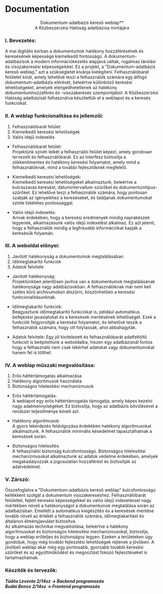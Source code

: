 # Documentation

<p align="center">
    Dokumentum-adatbázis kereső weblap** <br />
    A Közbeszerzési Hatóság adatbázisa mintájára
</p>

### I. Bevezetés:

A mai digitális korban a dokumentumok hatékony hozzáférésének és keresésének képessége kiemelkedő fontosságú. A dokumentum-adatbázisok a modern információkezelés alapjává váltak, rugalmas tárolási és visszakeresési képességeikkel. Ez a projekt, a "Dokumentum-adatbázis kereső weblap," azt a szükségletet kívánja kielégíteni. Felhasználóbarát felületet kínál, amely lehetővé teszi a felhasználók számára egy átfogó dokumentum-adatbázis elérését, beleértve különböző keresési lehetőségeket, amelyek elengedhetetlenek az hatékony dokumentumhozzáférés és -visszakeresés szempontjából. A Közbeszerzési Hatóság adatbázisát felhasználva készítettük el a weblapot és a keresés funkciókat.

### II. A weblap funkcionalitása és jellemzői:

1. Felhasználóbarát felület
2. Kiemelkedő keresési lehetőségek
3. Valós idejű indexelés

- Felhasználóbarát felület:<br />
  Projektünk szívét-lelkét a felhasználói felület képezi, amely gondosan tervezett és felhasználóbarát. Ez az interfész biztosítja a zökkenőmentes és hatékony keresési folyamatot, amely mind a felhasználóknak, mind a további fejlesztőknek megfelelő.

- Kiemelkedő keresési lehetőségek:<br />
  Kiemelkedő keresési lehetőségeket alkalmaztunk, beleértve a kulcsszavas keresést, dátumintervallum-szűrőket és dokumentumtípus-szűrőket. Ez lehetővé teszi a felhasználók számára, hogy pontosan szabják az igényeikhez a kereséseket, és találjanak dokumentumokat szinte tökéletes pontossággal.

- Valós idejű indexelés: <br />
  Annak érdekében, hogy a keresési eredmények mindig naprakészek legyenek, alkalmazásunk valós idejű indexelést alkalmaz. Ez azt jelenti, hogy a felhasználók mindig a legfrissebb információkat kapják a keresésük folyamán.

### III. A weboldal előnyei:

1. Javított hatékonyság a dokumentumok megtalálásában
2. Időmegtakarító funkciók
3. Adatok felvitele

- Javított hatékonyság:<br />
  Projektünkben jelentősen javítva van a dokumentumok megtalálásának hatékonysága nagy adatbázisokban. A felhasználóknak már nem kell széles körű archívumokon átszűrni, köszönhetően a keresési funkcionalitásunknak.

- Időmegtakarító funkciók:<br />
  Beágyaztunk időmegtakarító funkciókat is, például automatikus befejezési javaslatokat és a keresések mentésének lehetőségét. Ezek a funkciók felgyorsítják a keresési folyamatot, és lehetővé teszik a felhasználók számára, hogy ott folytassák, ahol abbahagyták.

- Adatok felvitele: Egy jól kivitelezett és felhasználóbarát adatfeltöltő funkciót is beépítettünk a weboldalba, hiszen egy adatbázisnál fontos hogy a felhasználó nem csak lekérhet adatokat vagy dokumentumokat hanem fel is tölthet.

### IV. A weblap műszaki megvalósítása:

1. Erős háttértámogatás alkalmazása
2. Hatékony algoritmusok használata
3. Biztonságos hitelesítési mechanizmusok

- Erős háttértámogatás:<br />
  A weblapot egy erős háttértámogatás támogatja, amely képes kezelni nagy adatmennyiségeket. Ez biztosítja, hogy az adatbázis bővülésével a rendszer teljesítménye követi azt.

- Hatékony algoritmusok:<br />
  A gyors lekérdezés feldolgozása érdekében hatékony algoritmusokat alkalmaztunk. A felhasználók minimális késedelmet tapasztalhatnak a keresések során.

- Biztonságos hitelesítés:<br />
  A felhasználói biztonság kulcsfontosságú. Biztonságos hitelesítési mechanizmusokat alkalmaztunk az adatok védelme érdekében, amelyek megakadályozzák a jogosulatlan hozzáférést és biztosítják az adatvédelmet.

### V. Zárszó:

Összefoglalva a "Dokumentum-adatbázis kereső weblap" kulcsfontosságú kellékként szolgál a dokumentum visszakereséshez. Felhasználóbarát felülettel, fejlett keresési képességekkel és valós idejű indexeléssel nagy mértékben növeli a hatékonyságot a dokumentumok megtalálása során az adatbázisban. Emellett a automatikus kiegészítés és a keresések mentése tovább növeli az értékét a felhasználók számára, időmegtakarítást és általános élményjavulást biztosítva.<br />
Az alkalmazás technikai megvalósítása, beleértve a hatékony algoritmusokat és biztonságos hitelesítési mechanizmusokat, biztosítja, hogy a weblap erőteljes és biztonságos legyen.
Ezeken a területeken úgy gondoljuk, hogy még további fejlesztési lehetőségek rejlenek a jövőben. A jövőbeli weblap akár még egy pontosabb, gyorsabb további keresési szűrőket és az együttműködést és megosztást fokozó fejlesztéseket is tartalmazhatnak.

### Készítők és tervezők:

**_Tüdős Levente 2/14sz -> Backend programozás_** <br />
**_Budai Bence 2/14sz -> Frontend programozás_**
